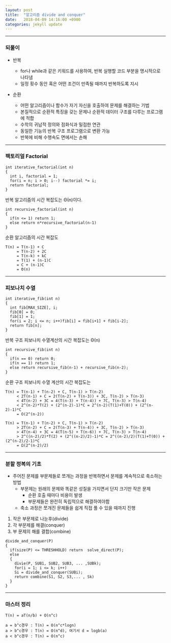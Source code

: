 ```yaml
---
layout: post
title:  "알고리즘 divide and conquer"
date:   2018-04-09 14:16:00 +0900
categories: jekyll update
---
```


---
### 되풀이

* 반복

  * for나 while과 같은 키워드를 사용하여, 반복 실행할 코드 부분을 명시적으로 나타냄
  * 일정 횟수 동안 혹은 어떤 조건이 만족될 때까지 반복하도록 지시

* 순환

  * 어떤 알고리즘이나 함수가 자기 자신을 호출하여 문제를 해결하는 기법
  * 본질적으로 순환적 특징을 갖는 문제나 순환적 데이터 구조를 다루는 프로그램에 적합
  * 수학의 귀납적 정의와 점화식과 밀접한 연관
  * 동일한 기능의 반복 구조 프로그램으로 변환 가능
  * 반복에 비해 수행속도 면에서는 손해

---
### 팩토리얼 Factorial


```
int iterative_factorial(int n)
{
  int i, factorial = 1;
  for(i = n; i > 0; i--) factorial *= i;
  return factorial;
}
```

반복 알고리즘의 시간 복잡도는 Θ(n)이다.

```
int recursive_factorial(int n)
{
  if(n <= 1) return 1;
  else return n*recursive_factorial(n-1)
}
```
순환 알고리즘의 시간 복잡도
```
T(n) = T(n-1) + C
     = T(n-2) + 2C
     = T(n-k) + kC
     = T(1) + (n-1)C
     = C + (n-1)C
     = Θ(n)
```

---
### 피보나치 수열

```
int iterative_fib(int n)
{
  int fib[MAX_SIZE], i;
  fib[0] = 0;
  fib[1] = 1;
  for(i = 2; i <= n; i++)fib[i] = fib[i+1] + fib[i-2];
  return fib[n];
}
```
반복 구조 피보나치 수열계산의 시간 복잡도는 Θ(n)
```
int recursive_fib(int n)
{
  if(n == 0) return 0;
  if(n == 1) return 1;
  else return recursive_fib(n-1) + recursive_fib(n-2);
}
```
순환 구조 피보나치 수열 계산의 시간 복잡도는
```
T(n) = T(n-1) + T(n-2) + C, T(n-1) > T(n-2)
     < 2T(n-1) + C = 2(T(n-2) + T(n-3)) + 3C, T(n-2) > T(n-3)
     < 4T(n-2) + 3C = 4(T(n-3) + T(n-4)) + 7C, T(n-3) > T(n-4)
     < 2^(n-2)*T(2) + (2^(n-2)-1)*C = 2^(n-2)(T(1)+T(0)) + (2^(n-2)-1)*C
     = O(2^(n-2))
```

```
T(n) = T(n-1) + T(n-2) + C, T(n-1) > T(n-2)
     > 2T(n-2) + C = 2(T(n-3) + T(n-4)) + 3C, T(n-2) > T(n-3)
     > 4T(n-4) + 3C = 4(T(n-5) + T(n-6)) + 7C, T(n-3) > T(n-4)
     > 2^((n-2)/2)*T(2) + (2^((n-2)/2)-1)*C = 2^((n-2)/2)(T(1)+T(0)) + (2^(n-2)/2-1)*C
     = Ω(2^(n-2)/2)
```

---
### 분할 정복의 기초

* 주어진 문제를 부문제들로 쪼개는 과정을 반복하면서 문제를 계속적으로 축소하는 방법
  * 부문제는 원래의 문제와 똑같은 성질을 가지면서 단지 크기만 작은 문제
    * 순환 호출 때마다 비용이 발생  
    * 부문제들은 완전히 독립적으로 해결하여야함
  * 축소 과정은 쪼개진 문제들을 쉽게 직접 풀 수 있을 때까지 진행

1. 작은 부문제로 나눈후(divide)
2. 각 부문제를 해결(conquer)
3. 부 문제의 해를 결합(combine)

```
divide_and_conquer(P)
{
  if(size(P) <= THRESHHOLD) return  solve_direct(P);
  else
  {
    divie(P, SUB1, SUB2, SUB3, ... ,SUBk);
    for(i = 1; i <= k; i++)
    Si = divide_and_conquer(SUBi);
    return combine(S1, S2, S3,... , Sk)
  }
}
```

---
### 마스터 정리

```
T(n) = aT(n/b) + O(n^c)

a = b^c경우 : T(n) = O(n^c*logn)
a > b^c경우 : T(n) = O(n^d), 여기서 d = logb(a)
a < b^c경우 : T(n) = O(n^c)
```

